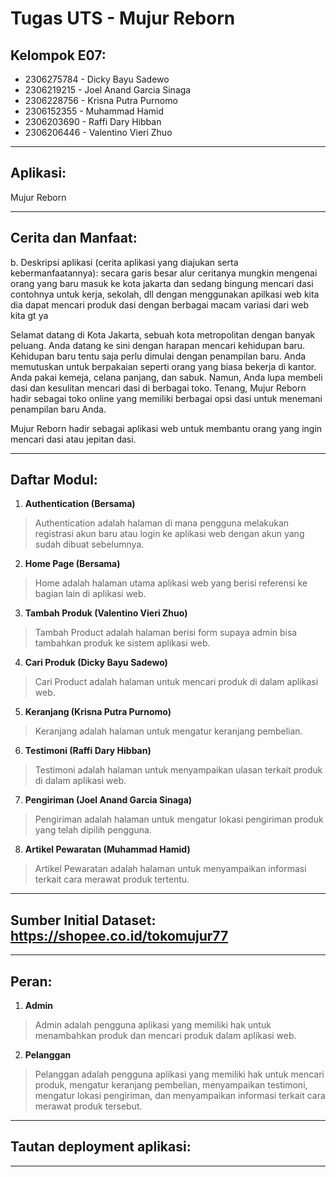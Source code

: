 # Tugas UTS - Mujur Reborn

## Kelompok E07:
- 2306275784 - Dicky Bayu Sadewo
- 2306219215 - Joel Anand Garcia Sinaga
- 2306228756 - Krisna Putra Purnomo
- 2306152355 - Muhammad Hamid
- 2306203690 - Raffi Dary Hibban
- 2306206446 - Valentino Vieri Zhuo
<hr>

## Aplikasi:
Mujur Reborn

<hr>

## Cerita dan Manfaat:
b. Deskripsi aplikasi (cerita aplikasi yang diajukan serta kebermanfaatannya):
secara garis besar alur ceritanya mungkin mengenai orang yang baru masuk ke kota jakarta dan sedang bingung mencari dasi contohnya untuk kerja, sekolah, dll dengan menggunakan apilkasi web kita dia dapat mencari produk dasi dengan berbagai macam variasi dari web kita gt ya

Selamat datang di Kota Jakarta, sebuah kota metropolitan dengan banyak peluang. Anda datang ke sini dengan harapan mencari kehidupan baru. Kehidupan baru tentu saja perlu dimulai dengan penampilan baru. Anda memutuskan untuk berpakaian seperti orang yang biasa bekerja di kantor. Anda pakai kemeja, celana panjang, dan sabuk. Namun, Anda lupa membeli dasi dan kesulitan mencari dasi di berbagai toko. Tenang, Mujur Reborn hadir sebagai toko online yang memiliki berbagai opsi dasi untuk menemani penampilan baru Anda. 

Mujur Reborn hadir sebagai aplikasi web untuk membantu orang yang ingin mencari dasi atau jepitan dasi.
<hr>

## Daftar Modul:
1. **Authentication (Bersama)**
> Authentication adalah halaman di mana pengguna melakukan registrasi akun baru atau login ke aplikasi web dengan akun yang sudah dibuat sebelumnya.
2. **Home Page (Bersama)**
> Home adalah halaman utama aplikasi web yang berisi referensi ke bagian lain di aplikasi web.
3. **Tambah Produk (Valentino Vieri Zhuo)**
> Tambah Product adalah halaman berisi form supaya admin bisa tambahkan produk ke sistem aplikasi web.
4. **Cari Produk (Dicky Bayu Sadewo)**
> Cari Product adalah halaman untuk mencari produk di dalam aplikasi web.
5. **Keranjang (Krisna Putra Purnomo)**
> Keranjang adalah halaman untuk mengatur keranjang pembelian.
6. **Testimoni (Raffi Dary Hibban)**
> Testimoni adalah halaman untuk menyampaikan ulasan terkait produk di dalam aplikasi web.
7. **Pengiriman (Joel Anand Garcia Sinaga)**
> Pengiriman adalah halaman untuk mengatur lokasi pengiriman produk yang telah dipilih pengguna.
8. **Artikel Pewaratan (Muhammad Hamid)**
> Artikel Pewaratan adalah halaman untuk menyampaikan informasi terkait cara merawat produk tertentu.

<hr>

## Sumber Initial Dataset: https://shopee.co.id/tokomujur77

<hr>

## Peran:
1. **Admin**
> Admin adalah pengguna aplikasi yang memiliki hak untuk menambahkan produk dan mencari produk dalam aplikasi web.
2. **Pelanggan**
> Pelanggan adalah pengguna aplikasi yang memiliki hak untuk mencari produk, mengatur keranjang pembelian, menyampaikan testimoni, mengatur lokasi pengiriman, dan menyampaikan informasi terkait cara merawat produk tersebut.

<hr>

## Tautan deployment aplikasi:

<hr>